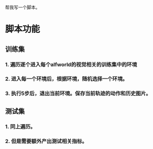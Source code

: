 
帮我写一个脚本。

# 脚本功能

## 训练集
### 1. 遍历逐个进入每个alfworld的视觉相关的训练集中的环境
### 2. 进入每一个环境后，根据环境，随机选择一个环境。
### 3. 执行5步后，退出当前环境。保存当前轨迹的动作和历史图片。

## 测试集
### 1. 同上遍历。
### 2. 但是需要额外产出测试相关指标。
